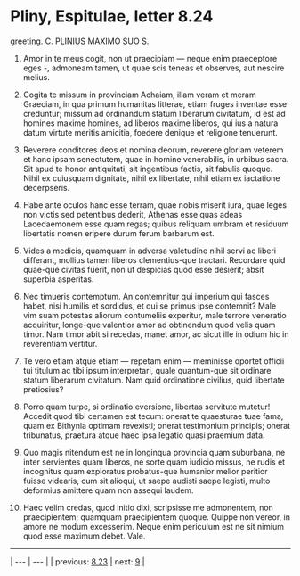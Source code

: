 # Pliny, Espitulae, letter 8.24

greeting. C. PLINIUS MAXIMO SUO S.



1. Amor in te meus cogit, non ut praecipiam — neque enim praeceptore eges -, admoneam tamen, ut quae scis teneas et observes, aut nescire melius.



2. Cogita te missum in provinciam Achaiam, illam veram et meram Graeciam, in qua primum humanitas litterae, etiam fruges inventae esse creduntur; missum ad ordinandum statum liberarum civitatum, id est ad homines maxime homines, ad liberos maxime liberos, qui ius a natura datum virtute meritis amicitia, foedere denique et religione tenuerunt.



3. Reverere conditores deos et nomina deorum, reverere gloriam veterem et hanc ipsam senectutem, quae in homine venerabilis, in urbibus sacra. Sit apud te honor antiquitati, sit ingentibus factis, sit fabulis quoque. Nihil ex cuiusquam dignitate, nihil ex libertate, nihil etiam ex iactatione decerpseris.



4. Habe ante oculos hanc esse terram, quae nobis miserit iura, quae leges non victis sed petentibus dederit, Athenas esse quas adeas Lacedaemonem esse quam regas; quibus reliquam umbram et residuum libertatis nomen eripere durum ferum barbarum est.



5. Vides a medicis, quamquam in adversa valetudine nihil servi ac liberi differant, mollius tamen liberos clementius-que tractari. Recordare quid quae-que civitas fuerit, non ut despicias quod esse desierit; absit superbia asperitas.



6. Nec timueris contemptum. An contemnitur qui imperium qui fasces habet, nisi humilis et sordidus, et qui se primus ipse contemnit? Male vim suam potestas aliorum contumeliis experitur, male terrore veneratio acquiritur, longe-que valentior amor ad obtinendum quod velis quam timor. Nam timor abit si recedas, manet amor, ac sicut ille in odium hic in reverentiam vertitur.



7. Te vero etiam atque etiam — repetam enim — meminisse oportet officii tui titulum ac tibi ipsum interpretari, quale quantum-que sit ordinare statum liberarum civitatum. Nam quid ordinatione civilius, quid libertate pretiosius?



8. Porro quam turpe, si ordinatio eversione, libertas servitute mutetur! Accedit quod tibi certamen est tecum: onerat te quaesturae tuae fama, quam ex Bithynia optimam revexisti; onerat testimonium principis; onerat tribunatus, praetura atque haec ipsa legatio quasi praemium data.



9. Quo magis nitendum est ne in longinqua provincia quam suburbana, ne inter servientes quam liberos, ne sorte quam iudicio missus, ne rudis et incognitus quam exploratus probatus-que humanior melior peritior fuisse videaris, cum sit alioqui, ut saepe audisti saepe legisti, multo deformius amittere quam non assequi laudem.



10. Haec velim credas, quod initio dixi, scripsisse me admonentem, non praecipientem; quamquam praecipientem quoque. Quippe non vereor, in amore ne modum excesserim. Neque enim periculum est ne sit nimium quod esse maximum debet. Vale.



---

| --- | --- |
| previous: [8.23](../8.23/) | next: [9](../9/) |